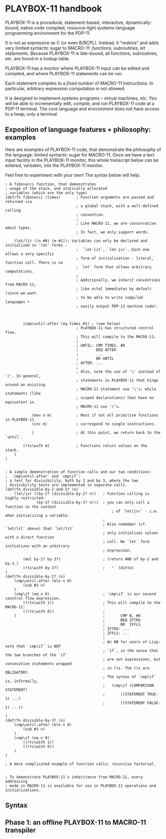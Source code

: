 PLAYBOX-11 handbook
===================

PLAYBOX-11 is a procedural, statement-based, interactive, dynamically-bound,
native code compiled, resource-light systems-language programming environment
for the PDP-11.

It is not as expressive as C (or even B/BCPL). Instead, it "reskins" and adds
very limited syntactic sugar to MACRO-11: *functions*, *subroutines*, *let statements*.
Because PLAYBOX-11 is late-bound, all functions, subroutines, etc. are found in
a lookup table.

PLAYBOX-11 has a monitor where PLAYBOX-11 input can be edited and compiled,
and where PLAYBOX-11 statements can be run. 

Each statement compiles to a *fixed number* of MACRO-11 instructions. In particular,
arbitrary expression computation is not allowed.

It is designed to implement systems programs – virtual machines, etc. You will be able
to incrementally edit, compile, and run PLAYBOX-11 code at a PDP-11 terminal.
The core language and environment does not have access to a heap; only a
terminal.

Exposition of language features + philosophy: examples
------------------------------------------------------

Here are examples of PLAYBOX-11 code, that demonstrate the philosophy
of the language: limited syntactic sugar for MACRO-11.
Once we have a text input facility in the PLAYBOX-11 monitor,
this whole transcript below can be entered, verbatim, into the PLAYBOX-11 monitor.

Feel free to experiment with your own! The syntax below will help.

```
; A fibonacci function, that demonstrates
; usage of the stack, and statically allocated
; variables (which are the only type)
(def/fn fibonacci (times)	    ; Function arguments are passed and returned via
                                ; a global stack, with a well-defined calling
                                ; convention.
                                ;
                                ; Like MACRO-11, we are conservative about types.
                                ; In fact, we only support words.

    (let/lit ((n #0) (m #1)); Variables can only be declared and initialized in 'let' forms –
                                ;  `let-lit`, `let-jsr`. Each one allows a very specific
                                ; form of initialization - literal, function call. There is no
                                ; `let` form that allows arbitrary computations.
                                ;
                                ; Additionally, we inherit conventions from MACRO-11,
                                ; like octal immediates by default (since we want
                                ; to be able to write compiled languages +
                                ; easily output PDP-11 machine code).

                            
        
        (cmp\until-after (eq times #1) ; (see below)
                                ; PLAYBOX-11 has structured control flow.
                                ; This will compile to the MACRO-11:
                                ;
                                ; UNTIL: CMP TIMES, #0
                                ; 		 BEQ AFTER
                                ; 		 ...
                                ; 		 BR UNTIL
                                ; AFTER: ...
                                ;
                                ; Also, note the use of '\' instead of '/'. In general,
                                ; statements in PLAYBOX-11 that hinge around an existing
                                ; MACRO-11 statement use '\'s; while statements (like
                                ; scoped declarations) that have no equivalent in
                                ; MACRO-11 use '/'s.

            (mov n m)			; Most if not all primitive functions in PLAYBOX-11
            (inc m)				; correspond to single instructions.

            )					; At this point, we return back to the `until`.

        (rts\with m)			; Functions return values on the stack.
    )
)


; A simple demonstration of function calls and our two conditions:
;  `cmp\until-after` and `cmp\if`:
; a test for divisibility, both by 2 and by 3, where the two
; divisibility tests are implemented in separate calls.
(def/fn divisible-by-2-and-3? (n)
    (let/jsr ((by-2? (divisible-by-2? n))	; Function calling is highly restricted:
              (by-3? (divisible-by-3? n)))	; you can only call a function in the context
                                                ; of `let/jsr` - i.e. when initializing a variable.
                                            ;
                                            ; Also remember (cf. `let/lit` above) that `let/lit`
                                            ; only initializes values with a direct function
                                            ; call. No `let` form initializes with an arbitrary
                                            ; expression.

        (mul by-2? by-3?)					; (return AND of by-2 and by-3.)
        (rts\with by-3?)					;   "  (ditto)
)
(def/fn divisible-by-2? (n)
    (cmp\until-after (ble n 0)
        (sub #2 n)
    )
    (cmp\if (eq n 0)						; `cmp\if` is our second conntrol flow expression.
        ((rts\with 1))						; This will compile to the MACRO-11:
        ((rts\with 0))						; 
    )										; 		CMP N, #0
                                            ; 		BEQ IFTRU
                                            ; 		BR  IFFLS
                                            ; IFTRU: ...
                                            ; IFFLS: ...
                                            ;
                                            ; An NB for users of Lisp: note that `cmp\if` is NOT
                                            ; `if`, in the sense that the two branches of the `if`
                                            ; are not expressions, but consecutive statements wrapped
                                            ; in ()s. The ()s are OBLIGATORY.
                                            ; The syntax of `cmp\if` is, informally,
                                            ; 	(cmp\if (COMPARISON STATEMENT)
                                            ;		((STATEMENT TRUE-1) ...)
                                            ;		((STATEMENT FALSE-1) ...))

)
(def/fn divisible-by-3? (n)
    (cmp\until-after (ble n 0)
        (sub #3 n)
    )
    (cmp\if (eq n 0)
        ((rts\with 1))
        ((rts\with 0))
    )
)

; A more complicated example of function calls: recursive factorial.


; To demonstrate PLAYBOX-11's inheritance from MACRO-11, every addressing
; mode in MACRO-11 is available for use in PLAYBOX-11 operations and initializations.
```

Syntax
-------


Phase 1: an offline PLAYBOX-11 to MACRO-11 transpiler
-----------------------------------------------------